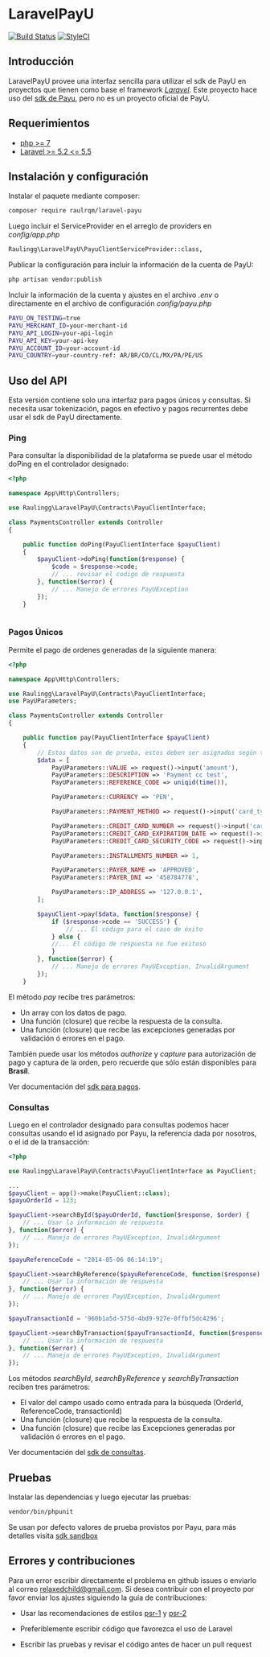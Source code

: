 LaravelPayU
================

[![Build Status](https://travis-ci.org/raulrqm/laravel-payu.svg?branch=master)](https://travis-ci.org/raulrqm/laravel-payu)
[![StyleCI](https://styleci.io/repos/115456243/shield?branch=master)](https://styleci.io/repos/115456243)

Introducción
------------

LaravelPayU provee una interfaz sencilla para utilizar el sdk de PayU en proyectos que tienen como base el framework [*Laravel*](https://laravel.com).
Este proyecto hace uso del [sdk de Payu](http://developers.payulatam.com/es/sdk/), pero no es un proyecto oficial de PayU.

Requerimientos
------------
* [php >= 7](http://php.net/)
* [Laravel >= 5.2 <= 5.5](https://laravel.com)


Instalación y configuración
------------

Instalar el paquete mediante composer:

```bash
composer require raulrqm/laravel-payu
```

Luego incluir el ServiceProvider en el arreglo de providers en *config/app.php*

```bash
Raulingg\LaravelPayU\PayuClientServiceProvider::class,
```

Publicar la configuración para incluir la información de la cuenta de PayU:

```bash
php artisan vendor:publish 
```

Incluir la información de la cuenta y ajustes en el archivo *.env* o directamente en
el archivo de configuración *config/payu.php*

```bash
PAYU_ON_TESTING=true
PAYU_MERCHANT_ID=your-merchant-id
PAYU_API_LOGIN=your-api-login
PAYU_API_KEY=your-api-key
PAYU_ACCOUNT_ID=your-account-id
PAYU_COUNTRY=your-country-ref: AR/BR/CO/CL/MX/PA/PE/US
```

## Uso del API

Esta versión contiene solo una interfaz para pagos únicos y consultas.
Si necesita usar tokenización, pagos en efectivo y pagos recurrentes debe usar el sdk de PayU directamente.

### Ping

Para consultar la disponibilidad de la plataforma se puede usar el método doPing en el controlador
designado:

```php
<?php

namespace App\Http\Controllers;

use Raulingg\LaravelPayU\Contracts\PayuClientInterface;

class PaymentsController extends Controller
{

    public function doPing(PayuClientInterface $payuClient)
    {
        $payuClient->doPing(function($response) {
            $code = $response->code;
            // ... revisar el codigo de respuesta
        }, function($error) {
            // ... Manejo de errores PayUException
        });
    }
    

```

### Pagos Únicos

Permite el pago de ordenes generadas de la siguiente manera:

```php
<?php

namespace App\Http\Controllers;

use Raulingg\LaravelPayU\Contracts\PayuClientInterface;
use PayUParameters;

class PaymentsController extends Controller
{

    public function pay(PayuClientInterface $payuClient)
    {
        // Estos datos son de prueba, estos deben ser asignados según tus requerimientos
        $data = [
            PayUParameters::VALUE => request()->input('amount'),
            PayUParameters::DESCRIPTION => 'Payment cc test',
            PayUParameters::REFERENCE_CODE => uniqid(time()),

            PayUParameters::CURRENCY => 'PEN',

            PayUParameters::PAYMENT_METHOD => request()->input('card_type'), // VISA, MASTERCARD, ...

            PayUParameters::CREDIT_CARD_NUMBER => request()->input('card_number') // '4907840000000005',
            PayUParameters::CREDIT_CARD_EXPIRATION_DATE => request()->input('card_expiration_date'),
            PayUParameters::CREDIT_CARD_SECURITY_CODE => request()->input('card_security_code'),

            PayUParameters::INSTALLMENTS_NUMBER => 1,

            PayUParameters::PAYER_NAME => 'APPROVED',
            PayUParameters::PAYER_DNI => '458784778',

            PayUParameters::IP_ADDRESS => '127.0.0.1',
        ];

        $payuClient->pay($data, function($response) {
            if ($response->code == 'SUCCESS') {        
                // ... El código para el caso de éxito
            } else {
            //... El código de respuesta no fue exitoso
            }
        }, function($error) {
            // ... Manejo de errores PayUException, InvalidArgument
        });
    }

```

El método *pay* recibe tres parámetros:

- Un array con los datos de pago.
- Una función (closure) que recibe la respuesta de la consulta.
- Una función (closure) que recibe las excepciones generadas por validación ó errores en el pago.

También puede usar los métodos *authorize* y *capture* para autorización de
pago y captura de la orden, pero recuerde que sólo están disponibles para **Brasíl**.

Ver documentación del [sdk para pagos](http://developers.payulatam.com/es/sdk/payments.html).

### Consultas

Luego en el controlador designado para consultas podemos hacer consultas usando el id asignado por Payu, la referencia dada por nosotros, o el id de la transacción:

```php
<?php

use Raulingg\LaravelPayU\Contracts\PayuClientInterface as PayuClient;

...
$payuClient = app()->make(PayuClient::class);
$payuOrderId = 123;

$payuClient->searchById($payuOrderId, function($response, $order) {
    // ... Usar la información de respuesta
}, function($error) {
    // ... Manejo de errores PayUException, InvalidArgument
});

$payuReferenceCode = "2014-05-06 06:14:19";

$payuClient->searchByReference($payuReferenceCode, function($response) {
    // ... Usar la información de respuesta
}, function($error) {
    // ... Manejo de errores PayUException, InvalidArgument
});

$payuTransactionId = '960b1a5d-575d-4bd9-927e-0ffbf5dc4296';

$payuClient->searchByTransaction($payuTransactionId, function($response) {
    // ... Usar la información de respuesta
}, function($error) {
    // ... Manejo de errores PayUException, InvalidArgument
});

```

Los métodos *searchById*, *searchByReference* y *searchByTransaction* reciben tres parámetros:

- El valor del campo usado como entrada para la búsqueda (OrderId, ReferenceCode, transactionId)
- Una función (closure) que recibe la respuesta de la consulta.
- Una función (closure) que recibe las Excepciones generadas por validación ó errores en el pago.

Ver documentación del [sdk de consultas](http://developers.payulatam.com/es/sdk/queries.html).

Pruebas
------------

Instalar las dependencias y luego ejecutar las pruebas:

```bash
vendor/bin/phpunit
```

Se usan por defecto valores de prueba provistos por Payu, para más detalles visita
[sdk sandbox](http://developers.payulatam.com/es/sdk/sandbox.html)

Errores y contribuciones
------------

Para un error escribir directamente el problema en github issues o enviarlo
al correo relaxedchild@gmail.com. Si desea contribuir con el proyecto por favor enviar los ajustes siguiendo la guía de contribuciones:

- Usar las recomendaciones de estilos [psr-1](http://www.php-fig.org/psr/psr-1/) y [psr-2](http://www.php-fig.org/psr/psr-2/)

- Preferiblemente escribir código que favorezca el uso de Laravel

- Escribir las pruebas y revisar el código antes de hacer un pull request

